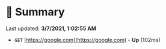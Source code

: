 # 📖 Summary
Last updated: **3/7/2021, 1:02:55 AM**

- `GET` [https://google.com](https://google.com) - **Up** (102ms)
